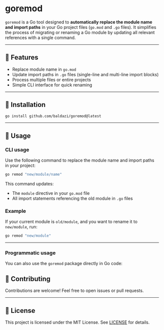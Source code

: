 # goremod

`goremod` is a Go tool designed to **automatically replace the module name and import paths** in your Go project files (`go.mod` and `.go` files).
It simplifies the process of migrating or renaming a Go module by updating all relevant references with a single command.

---

## 🚀 Features

* Replace module name in `go.mod`
* Update import paths in `.go` files (single-line and multi-line import blocks)
* Process multiple files or entire projects
* Simple CLI interface for quick renaming

---

## 🔧 Installation

```bash
go install github.com/baldazi/goremod@latest
```

---

## 📖 Usage

### CLI usage

Use the following command to replace the module name and import paths in your project:

```bash
go remod "new/module/name"
```

This command updates:

* The `module` directive in your `go.mod` file
* All import statements referencing the old module in `.go` files

### Example

If your current module is `old/module`, and you want to rename it to `new/module`, run:

```bash
go remod "new/module"
```

---

### Programmatic usage

You can also use the `goremod` package directly in Go code:

<!-- ```go
package main

import "github.com/baldazi/goremod/utils"

func main() {
    files := []string{"main.go", "utils/log.go", "core/replace.go"}
    oldImport := "old/module"
    newImport := "new/module"

    utils.ProcessFiles(files, oldImport, newImport)
}
``` -->

## 🤝 Contributing

Contributions are welcome! Feel free to open issues or pull requests.

---

## 📜 License

This project is licensed under the MIT License. See [LICENSE](LICENSE) for details.
